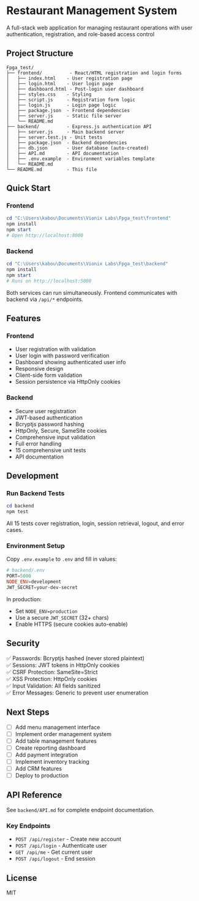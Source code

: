 # Restaurant Management System

A full-stack web application for managing restaurant operations with user authentication, registration, and role-based access control

## Project Structure

```
Fpga_test/
├── frontend/          - React/HTML registration and login forms
│   ├── index.html    - User registration page
│   ├── login.html    - User login page
│   ├── dashboard.html - Post-login user dashboard
│   ├── styles.css    - Styling
│   ├── script.js     - Registration form logic
│   ├── login.js      - Login page logic
│   ├── package.json  - Frontend dependencies
│   ├── server.js     - Static file server
│   └── README.md
├── backend/          - Express.js authentication API
│   ├── server.js     - Main backend server
│   ├── server.test.js - Unit tests
│   ├── package.json  - Backend dependencies
│   ├── db.json       - User database (auto-created)
│   ├── API.md        - API documentation
│   ├── .env.example  - Environment variables template
│   └── README.md
└── README.md         - This file
```

## Quick Start

### Frontend

```powershell
cd "C:\Users\kabou\Documents\Vionix Labs\Fpga_test\frontend"
npm install
npm start
# Open http://localhost:8000
```

### Backend

```powershell
cd "C:\Users\kabou\Documents\Vionix Labs\Fpga_test\backend"
npm install
npm start
# Runs on http://localhost:5000
```

Both services can run simultaneously. Frontend communicates with backend via `/api/*` endpoints.

## Features

### Frontend
- User registration with validation
- User login with password verification
- Dashboard showing authenticated user info
- Responsive design
- Client-side form validation
- Session persistence via HttpOnly cookies

### Backend
- Secure user registration
- JWT-based authentication
- Bcryptjs password hashing
- HttpOnly, Secure, SameSite cookies
- Comprehensive input validation
- Full error handling
- 15 comprehensive unit tests
- API documentation

## Development

### Run Backend Tests
```powershell
cd backend
npm test
```

All 15 tests cover registration, login, session retrieval, logout, and error cases.

### Environment Setup

Copy `.env.example` to `.env` and fill in values:

```powershell
# backend/.env
PORT=5000
NODE_ENV=development
JWT_SECRET=your-dev-secret
```

In production:
- Set `NODE_ENV=production`
- Use a secure `JWT_SECRET` (32+ chars)
- Enable HTTPS (secure cookies auto-enable)

## Security

✅ Passwords: Bcryptjs hashed (never stored plaintext)  
✅ Sessions: JWT tokens in HttpOnly cookies  
✅ CSRF Protection: SameSite=Strict  
✅ XSS Protection: HttpOnly cookies  
✅ Input Validation: All fields sanitized  
✅ Error Messages: Generic to prevent user enumeration  

## Next Steps

- [ ] Add menu management interface
- [ ] Implement order management system
- [ ] Add table management features
- [ ] Create reporting dashboard
- [ ] Add payment integration
- [ ] Implement inventory tracking
- [ ] Add CRM features
- [ ] Deploy to production

## API Reference

See `backend/API.md` for complete endpoint documentation.

### Key Endpoints

- `POST /api/register` - Create new account
- `POST /api/login` - Authenticate user
- `GET /api/me` - Get current user
- `POST /api/logout` - End session

## License

MIT


